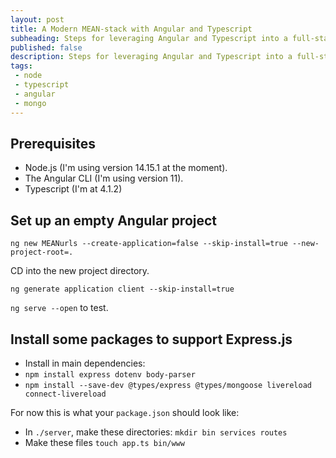 ```yaml
---
layout: post
title: A Modern MEAN-stack with Angular and Typescript
subheading: Steps for leveraging Angular and Typescript into a full-stack Express.js app.
published: false
description: Steps for leveraging Angular and Typescript into a full-stack Express.js app.
tags: 
 - node 
 - typescript 
 - angular 
 - mongo
---
```


## Prerequisites

 - Node.js (I'm using version 14.15.1 at the moment).
 - The Angular CLI (I'm using version 11).
 - Typescript (I'm at 4.1.2)

## Set up an empty Angular project

`ng new MEANurls --create-application=false --skip-install=true --new-project-root=.`


CD into the new project directory.

`ng generate application client --skip-install=true`

`ng serve --open` to test.

## Install some packages to support Express.js

- Install in main dependencies:
- `npm install express dotenv body-parser`
- `npm install --save-dev @types/express @types/mongoose livereload connect-livereload`

For now this is what your `package.json` should look like:

 - In `./server`, make these directories: `mkdir bin services routes`
 - Make these files `touch app.ts bin/www`



